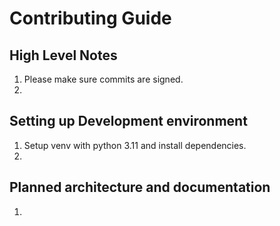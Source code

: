 # Contributing Guide

## High Level Notes
1. Please make sure commits are signed.
2. 

## Setting up Development environment
1. Setup venv with python 3.11 and install dependencies.
2. 

## Planned architecture and documentation
1. 
